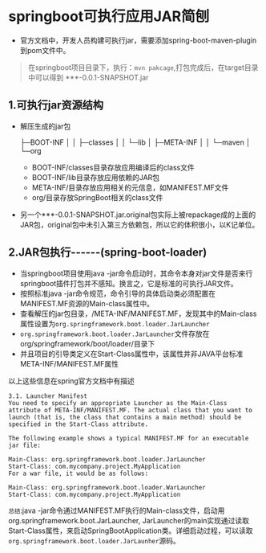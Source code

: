 # springboot可执行应用JAR简刨

+ 官方文档中，开发人员构建可执行jar，需要添加spring-boot-maven-plugin到pom文件中。

> 在springboot项目目录下，执行：`mvn pakcage`,打包完成后，在target目录中可以得到 ***-0.0.1-SNAPSHOT.jar

## 1.可执行jar资源结构
+ 解压生成的jar包

    ├─BOOT-INF
    │  │  ├─classes
    │  │  └─lib
    │  ├─META-INF
    │  │  └─maven
    │  └─org

    + BOOT-INF/classes目录存放应用编译后的class文件
    + BOOT-INF/lib目录存放应用依赖的JAR包
    + META-INF/目录存放应用相关的元信息，如MANIFEST.MF文件
    + org/目录存放SpringBoot相关的class文件
 + 另一个***-0.0.1-SNAPSHOT.jar.original包实际上被repackage成的上面的JAR包，original包中未引入第三方依赖包，所以它的体积很小，以K记单位。

## 2.JAR包执行------(spring-boot-loader)
+ 当springboot项目使用java -jar命令启动时，其命令本身对jar文件是否来行springboot插件打包并不感知。换言之，它是标准的可执行JAR文件。
+ 按照标准java -jar命令规范，命令引导的具体启动类必须配置在MANIFEST.MF资源的Main-class属性中。
+ 查看解压的jar包目录，/META-INF/MANIFEST.MF，发现其中的Main-class属性设置为`org.springframework.boot.loader.JarLauncher`
+ `org.springframework.boot.loader.JarLauncher`文件存放在org/springframework/boot/loader/目录下
+ 并且项目的引导类定义在Start-Class属性中，该属性并非JAVA平台标准META-INF/MANIFEST.MF属性

以上这些信息在spring官方文档中有描述
~~~
3.1. Launcher Manifest
You need to specify an appropriate Launcher as the Main-Class attribute of META-INF/MANIFEST.MF. The actual class that you want to launch (that is, the class that contains a main method) should be specified in the Start-Class attribute.

The following example shows a typical MANIFEST.MF for an executable jar file:

Main-Class: org.springframework.boot.loader.JarLauncher
Start-Class: com.mycompany.project.MyApplication
For a war file, it would be as follows:

Main-Class: org.springframework.boot.loader.WarLauncher
Start-Class: com.mycompany.project.MyApplication
~~~

`总结`:java -jar命令通过MANIFEST.MF执行的Main-class文件，启动用org.springframework.boot.JarLauncher, JarLauncher的main实现通过读取Start-Class属性，来启动SpringBootApplication类。详细启动过程，可以读取`org.springframework.boot.loader.JarLaunher`源码。
